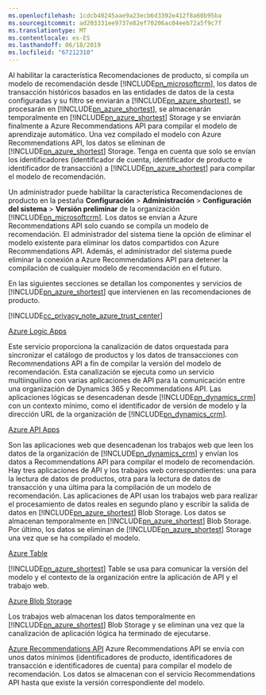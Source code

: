 ```yaml
---
ms.openlocfilehash: 1cdcb40245aae9a23ecb6d3392e412f8a60b95ba
ms.sourcegitcommit: ad203331ee9737e82ef70206ac04eeb72a5f9c7f
ms.translationtype: MT
ms.contentlocale: es-ES
ms.lasthandoff: 06/18/2019
ms.locfileid: "67212310"
---
```

Al habilitar la característica Recomendaciones de producto, si compila un modelo de recomendación desde [!INCLUDE[pn_microsoftcrm](pn-microsoftcrm.md)], los datos de transacción históricos basados en las entidades de datos de la cesta configuradas y su filtro se enviarán a [!INCLUDE[pn_azure_shortest](pn-azure-shortest.md)], se procesarán en [!INCLUDE[pn_azure_shortest](pn-azure-shortest.md)], se almacenarán temporalmente en [!INCLUDE[pn_azure_shortest](pn-azure-shortest.md)] Storage y se enviarán finalmente a Azure Recommendations API para compilar el modelo de aprendizaje automático. Una vez compilado el modelo con Azure Recommendations API, los datos se eliminan de [!INCLUDE[pn_azure_shortest](pn-azure-shortest.md)] Storage. Tenga en cuenta que solo se envían los identificadores (identificador de cuenta, identificador de producto e identificador de transacción) a [!INCLUDE[pn_azure_shortest](pn-azure-shortest.md)] para compilar el modelo de recomendación.

Un administrador puede habilitar la característica Recomendaciones de producto en la pestaña **Configuración** &gt; **Administración** &gt; **Configuración del sistema** &gt; **Versión preliminar** de la organización [!INCLUDE[pn_microsoftcrm](pn-microsoftcrm.md)]. Los datos se envían a Azure Recommendations API solo cuando se compila un modelo de recomendación. El administrador del sistema tiene la opción de eliminar el modelo existente para eliminar los datos compartidos con Azure Recommendations API. Además, el administrador del sistema puede eliminar la conexión a Azure Recommendations API para detener la compilación de cualquier modelo de recomendación en el futuro.

En las siguientes secciones se detallan los componentes y servicios de [!INCLUDE[pn_azure_shortest](pn-azure-shortest.md)] que intervienen en las recomendaciones de producto.

[!INCLUDE[cc_privacy_note_azure_trust_center](cc-privacy-note-azure-trust-center.md)]

[Azure Logic Apps](https://azure.microsoft.com/services/app-service/logic/)

Este servicio proporciona la canalización de datos orquestada para sincronizar el catálogo de productos y los datos de transacciones con Recommendations API a fin de compilar la versión del modelo de recomendación. Esta canalización se ejecuta como un servicio multiinquilino con varias aplicaciones de API para la comunicación entre una organización de Dynamics 365 y Recommendations API. Las aplicaciones lógicas se desencadenan desde [!INCLUDE[pn_dynamics_crm](pn-dynamics-crm.md)] con un contexto mínimo, como el identificador de versión de modelo y la dirección URL de la organización de [!INCLUDE[pn_dynamics_crm](pn-dynamics-crm.md)]. 

[Azure API Apps](https://azure.microsoft.com/services/app-service/api/)

Son las aplicaciones web que desencadenan los trabajos web que leen los datos de la organización de [!INCLUDE[pn_dynamics_crm](pn-dynamics-crm.md)] y envían los datos a Recommendations API para compilar el modelo de recomendación. Hay tres aplicaciones de API y los trabajos web correspondientes: una para la lectura de datos de productos, otra para la lectura de datos de transacción y una última para la compilación de un modelo de recomendación. Las aplicaciones de API usan los trabajos web para realizar el procesamiento de datos reales en segundo plano y escribir la salida de datos en [!INCLUDE[pn_azure_shortest](pn-azure-shortest.md)] Blob Storage. Los datos se almacenan temporalmente en [!INCLUDE[pn_azure_shortest](pn-azure-shortest.md)] Blob Storage. Por último, los datos se eliminan de [!INCLUDE[pn_azure_shortest](pn-azure-shortest.md)] Storage una vez que se ha compilado el modelo.

[Azure Table](https://azure.microsoft.com/services/storage/tables/)

[!INCLUDE[pn_azure_shortest](pn-azure-shortest.md)] Table se usa para comunicar la versión del modelo y el contexto de la organización entre la aplicación de API y el trabajo web.

[Azure Blob Storage](https://azure.microsoft.com/services/storage/) 

Los trabajos web almacenan los datos temporalmente en [!INCLUDE[pn_azure_shortest](pn-azure-shortest.md)] Blob Storage y se eliminan una vez que la canalización de aplicación lógica ha terminado de ejecutarse.

[Azure Recommendations API](https://www.microsoft.com/cognitive-services/en-us/recommendations-api) Azure Recommendations API se envía con unos datos mínimos (identificadores de producto, identificadores de transacción e identificadores de cuenta) para compilar el modelo de recomendación. Los datos se almacenan con el servicio Recommendations API hasta que existe la versión correspondiente del modelo.
